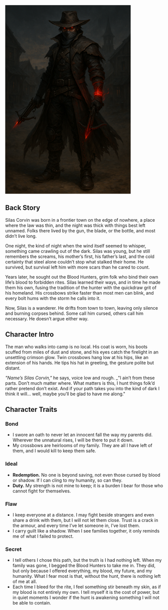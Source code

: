 <img src="assets/Silas.png" alt="Silas Corvin" width="400" height="600">

## Back Story

Silas Corvin was born in a frontier town on the edge of nowhere, a place where the law was thin, and the night was thick with things best left unnamed. Folks there lived by the gun, the blade, or the bottle, and most didn’t live long.

One night, the kind of night when the wind itself seemed to whisper, something came crawling out of the dark. Silas was young, but he still remembers the screams, his mother’s first, his father’s last, and the cold certainty that steel alone couldn’t stop what stalked their home. He survived, but survival left him with more scars than he cared to count.

Years later, he sought out the Blood Hunters, grim folk who bind their own life’s blood to forbidden rites. Silas learned their ways, and in time he made them his own, fusing the tradition of the hunter with the quickdraw grit of his homeland. His crossbows strike faster than most men can blink, and every bolt hums with the storm he calls into it.

Now, Silas is a wanderer. He drifts from town to town, leaving only silence and burning corpses behind. Some call him cursed, others call him necessary. He doesn’t argue either way.

## Character Intro

The man who walks into camp is no local. His coat is worn, his boots scuffed from miles of dust and stone, and his eyes catch the firelight in an unsettling crimson glow. Twin crossbows hang low at his hips, like an extension of his hands. He tips his hat in greeting, the gesture polite but distant.

_"Name’s Silas Corvin,"_ he says, voice low and rough. _"I ain’t from these parts. Don’t much matter where. What matters is this, I hunt things folk’d rather pretend don’t exist. And if your path takes you into the kind of dark I think it will… well, maybe you’ll be glad to have me along."

## Character Traits

### Bond
- I swore an oath to never let an innocent fall the way my parents did. Wherever the unnatural rises, I will be there to put it down.
- My crossbows are heirlooms of my family. They are all I have left of them, and I would kill to keep them safe.

### Ideal

- **Redemption.** No one is beyond saving, not even those cursed by blood or shadow. If I can cling to my humanity, so can they.
- **Duty.** My strength is not mine to keep; it is a burden I bear for those who cannot fight for themselves.

### Flaw

- I keep everyone at a distance. I may fight beside strangers and even share a drink with them, but I will not let them close. Trust is a crack in the armour, and every time I’ve let someone in, I’ve lost them.
- I carry guilt like a shadow. When I see families together, it only reminds me of what I failed to protect.

### Secret

- I tell others I chose this path, but the truth is I had nothing left. When my family was gone, I begged the Blood Hunters to take me in. They did, but only because I offered everything, my blood, my future, and my humanity. What I fear most is that, without the hunt, there is nothing left of me at all.
- Each time I bleed for the rite, I feel something stir beneath my skin, as if my blood is not entirely my own. I tell myself it is the cost of power, but in quiet moments I wonder if the hunt is awakening something I will not be able to contain.